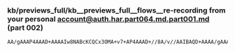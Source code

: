### kb/previews_full/kb__previews_full__flows__re-recording from your personal account@auth.har.part064.md.part001.md (part 002)

```md
AA/gAAAP4AAAD+AAAAIw8NABcKCQCx3OMA+v7+AP4AAAD+//8A/v//AAIBAQD+AAAA/gAAAAMBAQD9//8A/v8AAP0A/wD+/wAA/gD/AP7/
```

```
